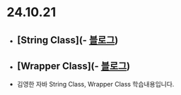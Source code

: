 # 24.10.21

- ## [String Class](- [블로그](https://lazzzykim.tistory.com/98))
- ## [Wrapper Class](- [블로그](https://lazzzykim.tistory.com/99))


- 김영한 자바 String Class, Wrapper Class 학습내용입니다.